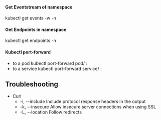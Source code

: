 
#### Get Eventstream of namespace
  kubectl get events -w -n <namespace>

#### Get Endpoints in namespace
  kubectl get endpoints -n <namespace>

#### Kubectl port-forward 
 - to a pod
    kubectl port-forward pod/<pod-name> <local-port>:<pod-port>
 - to a service
    kubectl port-forward service/<service-name> <local-port>:<pod-port>
 

## Troubleshooting

- Curl
    - -i, --include       Include protocol response headers in the output
    - -k, --insecure      Allow insecure server connections when using SSL
    - -L, --location      Follow redirects
